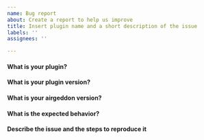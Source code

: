 ```yaml
---
name: Bug report
about: Create a report to help us improve
title: Insert plugin name and a short description of the issue
labels: ''
assignees: ''

---
```


#### What is your plugin?

<!--- Insert answer here -->

#### What is your plugin version?

<!--- Insert answer here -->

#### What is your airgeddon version?

<!--- Insert answer here -->

#### What is the expected behavior?

<!--- Insert answer here -->

#### Describe the issue and the steps to reproduce it

<!--- Insert description here. Screenshots or any clarifying info are welcome too -->
